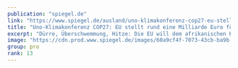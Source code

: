 ```yaml
---
publication: "spiegel.de"
link: "https://www.spiegel.de/ausland/uno-klimakonferenz-cop27-eu-stellt-rund-eine-milliarde-euro-fuer-klima-resilienz-in-afrika-bereit-a-02955dd2-d1f4-44b3-87e7-26d2e07d4066"
title: "Uno-Klimakonferenz COP27: EU stellt rund eine Milliarde Euro für Klima-Resilienz in Afrika bereit"
excerpt: "Dürre, Überschwemmung, Hitze: Die EU will dem afrikanischen Kontinent helfen, besser mit den Folgen der Klimakrise umzugehen. 60 Millionen Euro soll es zum Ausgleich für bereits eingetretene Schäden u"
image: "https://cdn.prod.www.spiegel.de/images/60a9cf4f-7073-43cb-ba9b-107ff803ce44_w1280_r1.77_fpx53_fpy53.jpg"
group: pro
rank: 13
---
```

